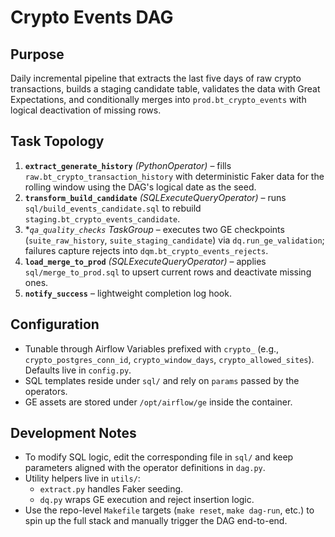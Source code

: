 # Crypto Events DAG

## Purpose
Daily incremental pipeline that extracts the last five days of raw crypto transactions, builds a staging candidate table, validates the data with Great Expectations, and conditionally merges into `prod.bt_crypto_events` with logical deactivation of missing rows.

## Task Topology
1. **`extract_generate_history`** *(PythonOperator)* – fills `raw.bt_crypto_transaction_history` with deterministic Faker data for the rolling window using the DAG's logical date as the seed.
2. **`transform_build_candidate`** *(SQLExecuteQueryOperator)* – runs `sql/build_events_candidate.sql` to rebuild `staging.bt_crypto_events_candidate`.
3. **`qa_quality_checks` TaskGroup* – executes two GE checkpoints (`suite_raw_history`, `suite_staging_candidate`) via `dq.run_ge_validation`; failures capture rejects into `dqm.bt_crypto_events_rejects`.
4. **`load_merge_to_prod`** *(SQLExecuteQueryOperator)* – applies `sql/merge_to_prod.sql` to upsert current rows and deactivate missing ones.
5. **`notify_success`** – lightweight completion log hook.

## Configuration
- Tunable through Airflow Variables prefixed with `crypto_` (e.g., `crypto_postgres_conn_id`, `crypto_window_days`, `crypto_allowed_sites`). Defaults live in `config.py`.
- SQL templates reside under `sql/` and rely on `params` passed by the operators.
- GE assets are stored under `/opt/airflow/ge` inside the container.

## Development Notes
- To modify SQL logic, edit the corresponding file in `sql/` and keep parameters aligned with the operator definitions in `dag.py`.
- Utility helpers live in `utils/`:
  - `extract.py` handles Faker seeding.
  - `dq.py` wraps GE execution and reject insertion logic.
- Use the repo-level `Makefile` targets (`make reset`, `make dag-run`, etc.) to spin up the full stack and manually trigger the DAG end-to-end.
